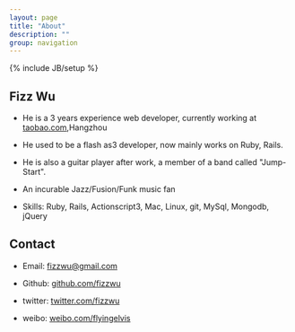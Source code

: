 ```yaml
---
layout: page
title: "About"
description: ""
group: navigation
---
```

{% include JB/setup %}

## Fizz Wu

* He is a 3 years experience web developer, currently working at [taobao.com](http://taobao.com),Hangzhou

* He used to be a flash as3 developer, now mainly works on Ruby, Rails.

* He is also a guitar player after work, a member of a band called "Jump-Start".

* An incurable Jazz/Fusion/Funk music fan

* Skills: Ruby, Rails, Actionscript3, Mac, Linux, git, MySql, Mongodb, jQuery

## Contact

* Email: fizzwu@gmail.com

* Github: [github.com/fizzwu](http://github.com/fizzwu)

* twitter: [twitter.com/fizzwu](https://twitter.com/fizzwu)

* weibo: [weibo.com/flyingelvis](http://weibo.com/flyingelvis)
